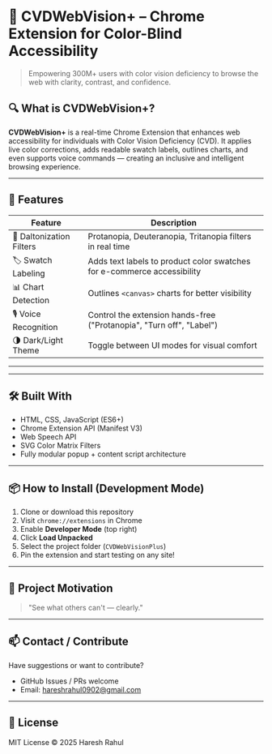 # 🌈 CVDWebVision+ – Chrome Extension for Color-Blind Accessibility

> Empowering 300M+ users with color vision deficiency to browse the web with clarity, contrast, and confidence.


## 🔍 What is CVDWebVision+?
**CVDWebVision+** is a real-time Chrome Extension that enhances web accessibility for individuals with Color Vision Deficiency (CVD). It applies live color corrections, adds readable swatch labels, outlines charts, and even supports voice commands — creating an inclusive and intelligent browsing experience.

---

## 🎯 Features

| Feature                  | Description                                                                 |
|--------------------------|-----------------------------------------------------------------------------|
| 🎨 Daltonization Filters | Protanopia, Deuteranopia, Tritanopia filters in real time                   |
| 🏷️ Swatch Labeling       | Adds text labels to product color swatches for e-commerce accessibility     |
| 📊 Chart Detection        | Outlines `<canvas>` charts for better visibility                             |
| 🎙️ Voice Recognition     | Control the extension hands-free ("Protanopia", "Turn off", "Label")        |
| 🌗 Dark/Light Theme       | Toggle between UI modes for visual comfort                                  |

---


---

## 🛠️ Built With
- HTML, CSS, JavaScript (ES6+)
- Chrome Extension API (Manifest V3)
- Web Speech API
- SVG Color Matrix Filters
- Fully modular popup + content script architecture

---

## 📦 How to Install (Development Mode)

1. Clone or download this repository
2. Visit `chrome://extensions` in Chrome
3. Enable **Developer Mode** (top right)
4. Click **Load Unpacked**
5. Select the project folder (`CVDWebVisionPlus`)
6. Pin the extension and start testing on any site!

---

## 🧠 Project Motivation
> "See what others can't — clearly."

---

## 📫 Contact / Contribute
Have suggestions or want to contribute?
- GitHub Issues / PRs welcome
- Email: hareshrahul0902@gmail.com
  

---

## 📄 License
MIT License © 2025 Haresh Rahul
